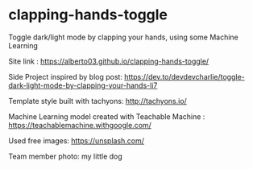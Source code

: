 # clapping-hands-toggle
Toggle dark/light mode by clapping your hands, using some Machine Learning

Site link : https://alberto03.github.io/clapping-hands-toggle/

Side Project inspired by blog post: https://dev.to/devdevcharlie/toggle-dark-light-mode-by-clapping-your-hands-li7

Template style built with tachyons: http://tachyons.io/

Machine Learning model created with Teachable Machine : https://teachablemachine.withgoogle.com/

Used free images: https://unsplash.com/

Team member photo: my little dog